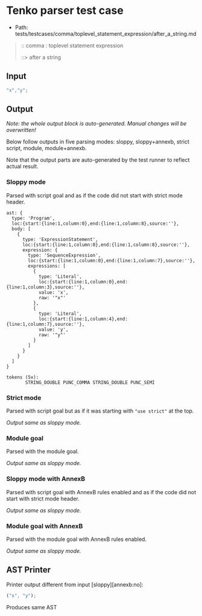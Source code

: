 # Tenko parser test case

- Path: tests/testcases/comma/toplevel_statement_expression/after_a_string.md

> :: comma : toplevel statement expression
>
> ::> after a string

## Input

`````js
"x","y";
`````

## Output

_Note: the whole output block is auto-generated. Manual changes will be overwritten!_

Below follow outputs in five parsing modes: sloppy, sloppy+annexb, strict script, module, module+annexb.

Note that the output parts are auto-generated by the test runner to reflect actual result.

### Sloppy mode

Parsed with script goal and as if the code did not start with strict mode header.

`````
ast: {
  type: 'Program',
  loc:{start:{line:1,column:0},end:{line:1,column:8},source:''},
  body: [
    {
      type: 'ExpressionStatement',
      loc:{start:{line:1,column:0},end:{line:1,column:8},source:''},
      expression: {
        type: 'SequenceExpression',
        loc:{start:{line:1,column:0},end:{line:1,column:7},source:''},
        expressions: [
          {
            type: 'Literal',
            loc:{start:{line:1,column:0},end:{line:1,column:3},source:''},
            value: 'x',
            raw: '"x"'
          },
          {
            type: 'Literal',
            loc:{start:{line:1,column:4},end:{line:1,column:7},source:''},
            value: 'y',
            raw: '"y"'
          }
        ]
      }
    }
  ]
}

tokens (5x):
       STRING_DOUBLE PUNC_COMMA STRING_DOUBLE PUNC_SEMI
`````

### Strict mode

Parsed with script goal but as if it was starting with `"use strict"` at the top.

_Output same as sloppy mode._

### Module goal

Parsed with the module goal.

_Output same as sloppy mode._

### Sloppy mode with AnnexB

Parsed with script goal with AnnexB rules enabled and as if the code did not start with strict mode header.

_Output same as sloppy mode._

### Module goal with AnnexB

Parsed with the module goal with AnnexB rules enabled.

_Output same as sloppy mode._

## AST Printer

Printer output different from input [sloppy][annexb:no]:

````js
("x", "y");
````

Produces same AST
